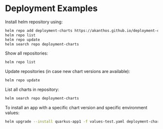 # Deployment Examples

Install helm repository using:

```bash 
helm repo add deployment-charts https://akanthos.github.io/deployment-charts/
helm repo list
helm repo update
helm search repo deployment-charts
```

Show all repositories:
```bash 
helm repo list
```

Update repositories (in case new chart versions are available):
```bash 
helm repo update
```

List all charts in repository:
```bash 
helm search repo deployment-charts
```

To install an app with a specific chart version and specific environment values:

```bash 
helm upgrade --install quarkus-app1 -f values-test.yaml deployment-charts/quarkus-chart --version 0.2.0
```

